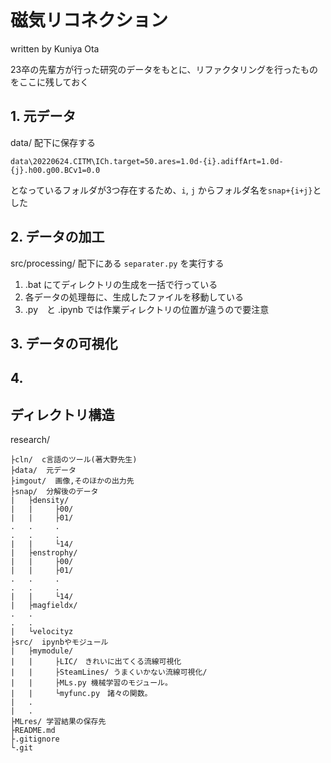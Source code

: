 # 磁気リコネクション
<right>written by Kuniya Ota</right>

23卒の先輩方が行った研究のデータをもとに、リファクタリングを行ったものをここに残しておく

## 1. 元データ
data/ 配下に保存する  
```
data\20220624.CITM\ICh.target=50.ares=1.0d-{i}.adiffArt=1.0d-{j}.h00.g00.BCv1=0.0
```
となっているフォルダが3つ存在するため、`i`, `j` からフォルダ名を`snap+{i+j}`とした


## 2. データの加工
src/processing/ 配下にある `separater.py` を実行する  

1. .bat にてディレクトリの生成を一括で行っている
2. 各データの処理毎に、生成したファイルを移動している
3. .py　と .ipynb では作業ディレクトリの位置が違うので要注意


## 3. データの可視化



## 4. 




## ディレクトリ構造
research/

    ├cln/  c言語のツール(著大野先生)
    ├data/  元データ
    ├imgout/  画像,そのほかの出力先
    ├snap/  分解後のデータ
    |   ├density/
    |   |     ├00/
    |   |     ├01/
    .   .     .
    .   .     .
    |   |     └14/
    |   ├enstrophy/
    |   |     ├00/
    |   |     ├01/
    .   .     .
    .   .     .
    |   |     └14/
    |   ├magfieldx/
    .   .
    .   .
    |   └velocityz
    ├src/  ipynbやモジュール
    |   ├mymodule/
    |   |     ├LIC/　きれいに出てくる流線可視化
    |   |     ├SteamLines/ うまくいかない流線可視化/
    |   |     ├MLs.py 機械学習のモジュール。
    |   |     └myfunc.py　諸々の関数。
    |   .   
    |   .   
    ├MLres/ 学習結果の保存先
    ├README.md
    ├.gitignore
    └.git
